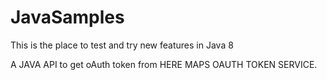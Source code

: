 # JavaSamples
This is the place to test and try new features in Java 8


A JAVA API to get oAuth token from HERE MAPS OAUTH TOKEN SERVICE.

